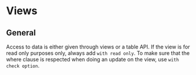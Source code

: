 # Views

## General

Access to data is either given through views or a table API. If the view is for read only purposes only, always add ```with read only```. To make sure that the where clause is respected when doing an update on the view, use ```with check option```.
